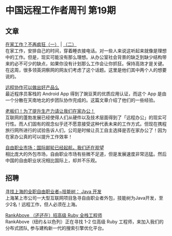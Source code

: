 # 中国远程工作者周刊 第19期

## 文章

[在家工作？不再疯狂（一）][a11] | [（二）][a12]  
在家工作，安排自己的时间，穿着睡衣接电话。对一些人来说这听起来就像是理想中的工作。但是，现实可能没有那么理想。从办公室社会背景的缺乏到缺少结构带来的必不可少的缺点，如果你没有计划那么工作会让你抓狂。保持高效才是关键。在这周，很多领英洞察网的网友们考虑了这个话题。这里是他们其中两个人的想要说的。

[远程协作可以做出好产品么][a2]  
最近程序员客栈的 Android App 得到了豌豆荚的优质应用认证，而这个 App 是由一个分散在天南地北的步团队协作完成的。这篇文章介绍了他们的一些经验。

[老板们！为了提升生产力请让我们在家办公！][a3]  
互联网的蓬勃发展已经使得人们从硬件以及技术层面得到了「远程办公」的现实可行性。而人们固有的观念似乎还不愿意接受这种代表未来的工作方式。但现在携程旅行网所进行的试验告诉人们，公司是时候让员工自主选择是否在家办公了！因为在家办公真的可以提升工作效率！

[自由职业市场：国际邮轮已经起航，我们还在观望][a4]  
相比庞大的外包市场，自由职业市场有些微不足道，但是发展速度非常迅猛。然后中国的自由职业状况相比国际上，却并不乐观。

## 招聘

[寻找上海的全职自由职业者~技能树： Java 开发][h1]  
上海某上市公司一大型互联网项目急寻自由职业者外包，技能树为Java开发，至少2名！远程工作，但人必须在上海。

[RankAbove （还还在）招高级 Ruby 全栈工程师][h2]  
RankAbove（纽约＆以色列）正在寻找 1-2 位高级 Ruby 工程师，来加入我们的分布式团队, 参与建构新一代的搜索引擎优化平台。


[a11]: http://st.hujiang.com/topic/163414842111/
[a12]: http://st.hujiang.com/topic/163414861828/
[a2]: https://www.v2ex.com/t/186588
[a3]: http://tech2ipo.com/97110
[a4]: http://dwz.cn/Iln4T

[h1]: http://yizaoyiwan.com/discussion/404/
[h2]: https://ruby-china.org/topics/25448

